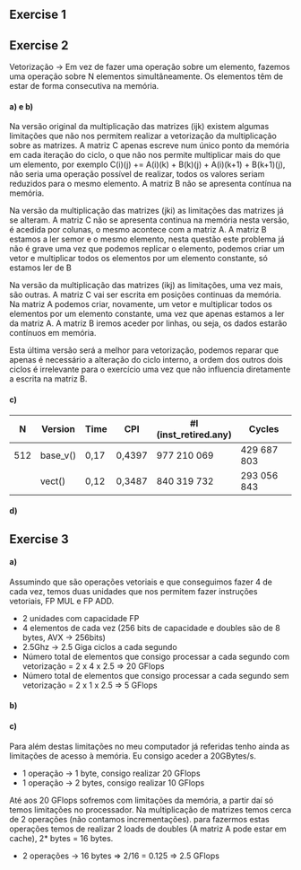 ## Exercise 1

## Exercise 2

Vetorização -> Em vez de fazer uma operação sobre um elemento, fazemos uma operação sobre N elementos simultâneamente. Os elementos têm de estar de forma consecutiva na memória.

#### a) e b)

Na versão original da multiplicação das matrizes (ijk) existem algumas limitações que não nos permitem realizar a vetorização da multiplicação sobre as matrizes.
A matriz C apenas escreve num único ponto da memória em cada iteração do ciclo, o que não nos permite multiplicar mais do que um elemento, por exemplo C(i)(j) += A(i)(k) + B(k)(j) + A(i)(k+1) + B(k+1)(j), não seria uma operação possível de realizar, todos os valores seriam reduzidos para o mesmo elemento.
A matriz B não se apresenta contínua na memória.



Na versão da multiplicação das matrizes (jki) as limitações das matrizes já se alteram.
A matriz C não se apresenta continua na memória nesta versão, é acedida por colunas, o mesmo acontece com a matriz A.
A matriz B estamos a ler semor e o mesmo elemento, nesta questão este problema já não é grave uma vez que podemos replicar o elemento, podemos criar um vetor e multiplicar todos os elementos por um elemento constante, só estamos ler de B



Na versão da multiplicação das matrizes (ikj) as limitações, uma vez mais, são outras. A matriz C vai ser escrita em posições continuas da memória. Na matriz A podemos criar, novamente, um vetor e multiplicar todos os elementos por um elemento constante, uma vez que apenas estamos a ler da matriz A. A matriz B iremos aceder por linhas, ou seja, os dados estarão contínuos em memória.

Esta última versão será a melhor para vetorização, podemos reparar que apenas é necessário a alteração do ciclo interno, a ordem dos outros dois ciclos é irrelevante para o exercício uma vez que não influencia diretamente a escrita na matriz B.


#### c)

| N   | Version  | Time | CPI    | #I<br />(inst_retired.any) | Cycles      |
| --- | -------- | ---- | ------ | -------------------------- | ----------- |
| 512 | base_v() | 0,17 | 0,4397 | 977 210 069                | 429 687 803 |
|     | vect()   | 0,12 | 0,3487 | 840 319 732                | 293 056 843 |

#### d)


## Exercise 3

#### a) 

Assumindo que são operações vetoriais e que conseguimos fazer 4 de cada vez, temos duas unidades que nos permitem fazer instruções vetoriais, FP MUL e FP ADD.

- 2 unidades com capacidade FP
- 4 elementos de cada vez (256 bits de capacidade e doubles são de 8 bytes, AVX -> 256bits)
- 2.5Ghz -> 2.5 Giga ciclos a cada segundo
- Número total de elementos que consigo processar a cada segundo com vetorização = 2 x 4 x 2.5 => 20 GFlops
- Número total de elementos que consigo processar a cada segundo sem vetorização = 2 x 1 x 2.5 => 5 GFlops

#### b)


#### c)

Para além destas limitações no meu computador já referidas tenho ainda as limitações de acesso à memória. Eu consigo aceder a 20GBytes/s.

- 1 operação -> 1 byte, consigo realizar 20 GFlops
- 1 operação -> 2 bytes, consigo realizar 10 GFlops

Até aos 20 GFlops sofremos com limitações da memória, a partir daí só temos limitações no processador.
Na multiplicação de matrizes temos cerca de 2 operações (não contamos incrementações). para fazermos estas operações temos de realizar 2 loads de doubles (A matriz A pode estar em cache), 2* bytes = 16 bytes.

- 2 operações -> 16 bytes => 2/16 = 0.125 => 2.5 GFlops
